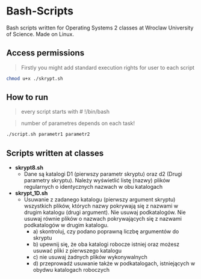 # Bash-Scripts
Bash scripts written for Operating Systems 2 classes at Wroclaw University of Science. Made on Linux.
## Access permissions
> Firstly you might add standard execution rights for user to each script
```bash
chmod u+x ./skrypt.sh
```
## How to run
> every script starts with # !/bin/bash

> number of parametres depends on each task!
```bash
./script.sh parametr1 parametr2 
```
## Scripts written at classes
- **skrypt8.sh**
  - Dane są katalogi D1 (pierwszy parametr skryptu) oraz d2 (Drugi parametry skryptu). Należy wyświetlić listę (nazwy) plików regularnych o identycznych nazwach w obu katalogach
- **skrypt_1D.sh**
  - Usuwanie z zadanego katalogu (pierwszy argument skryptu) wszystkich plików, których nazwy pokrywają się z nazwami w drugim katalogu (drugi argument). Nie usuwaj podkatalogów. Nie usuwaj równie plików o nazwach pokrywających się z nazwami podkatalogów w drugim katalogu. 
    - a) skontroluj, czy podano poprawną liczbę argumentów do 
  skryptu 
    - b) upewnij się, że oba katalogi robocze istniej oraz 
  możesz usuwać pliki z pierwszego katalogu
    - c) nie usuwaj żadnych plików wykonywalnych
    - d) przeprowadź usuwanie także w podkatalogach, 
  istniejących w obydwu katalogach roboczych 
